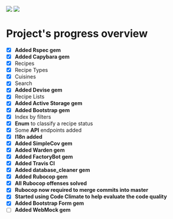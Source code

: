 <a href="https://codeclimate.com/github/kendyhiga/cookbook-treinadev/maintainability"><img src="https://api.codeclimate.com/v1/badges/b9ad31b11fe463f880ad/maintainability" /></a>
<a href="https://codeclimate.com/github/kendyhiga/cookbook-treinadev/test_coverage"><img src="https://api.codeclimate.com/v1/badges/b9ad31b11fe463f880ad/test_coverage" /></a>

# Project's progress overview

- [x] **Added Rspec gem**
- [x] **Added Capybara gem**
- [x] Recipes
- [x] Recipe Types
- [x] Cuisines
- [x] Search
- [x] **Added Devise gem**
- [x] Recipe Lists
- [x] **Added Active Storage gem**
- [x] **Added Bootstrap gem**
- [x] Index by filters
- [x] **Enum** to classify a recipe status
- [x] Some **API** endpoints added
- [x] **I18n added**
- [x] **Added SimpleCov gem**
- [x] **Added Warden gem**
- [x] **Added FactoryBot gem**
- [x] **Added Travis CI**
- [x] **Added database_cleaner gem**
- [x] **Added Rubocop gem**
- [x] **All Rubocop offenses solved**
- [x] **Rubocop now required to merge commits into master**
- [x] **Started using Code Climate to help evaluate the code quality**
- [x] **Added Bootstrap Form gem**
- [ ] **Added WebMock gem**
